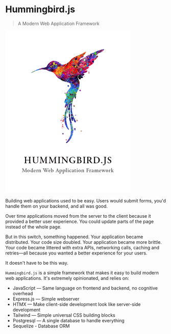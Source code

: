 # Hummingbird.js

> A Modern Web Application Framework

![hummingbird](hummingbird.png)

Building web applications used to be easy. Users would submit forms, you'd handle them on your backend, and all was good.

Over time applications moved from the server to the client because it provided a better user experience. You could update parts of the page instead of the whole page.

But in this switch, something happened. Your application became distributed. Your code size doubled. Your application became more brittle. Your code became littered with extra APIs, networking calls, caching and retries—all because you wanted a better experience for your users.

It doesn't have to be this way.

`Hummingbird.js` is a simple framework that makes it easy to build modern web applications. It's extremely opinionated, and relies on:

* JavaScript — Same language on frontend and backend, no cognitive overhead
* Express.js — Simple webserver
* HTMX — Make client-side development look like server-side development
* Tailwind — Simple universal CSS building blocks
* Postgresql — A single database to handle everything
* Sequelize - Database ORM


